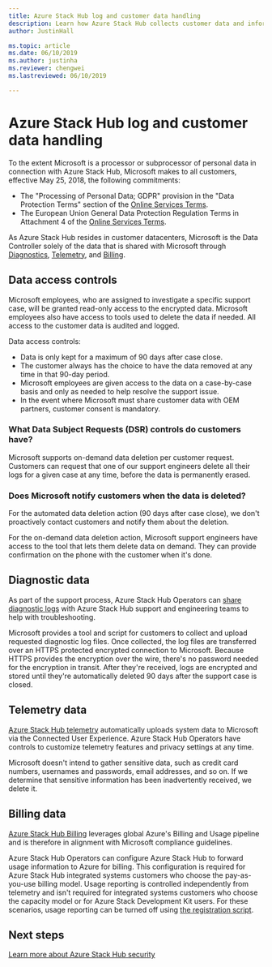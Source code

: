 ```yaml
---
title: Azure Stack Hub log and customer data handling 
description: Learn how Azure Stack Hub collects customer data and information. 
author: JustinHall

ms.topic: article
ms.date: 06/10/2019
ms.author: justinha
ms.reviewer: chengwei
ms.lastreviewed: 06/10/2019

---
```

# Azure Stack Hub log and customer data handling 

To the extent Microsoft is a processor or subprocessor of personal data in connection with Azure Stack Hub, Microsoft makes to all customers, effective May 25, 2018, the following commitments:

- The "Processing of Personal Data; GDPR" provision in the "Data Protection Terms" section of the [Online Services Terms](http://www.microsoftvolumelicensing.com/DocumentSearch.aspx?Mode=3&DocumentTypeId=31).
- The European Union General Data Protection Regulation Terms in Attachment 4 of the [Online Services Terms](http://www.microsoftvolumelicensing.com/DocumentSearch.aspx?Mode=3&DocumentTypeId=31).

As Azure Stack Hub resides in customer datacenters, Microsoft is the Data Controller solely of the data that is shared with Microsoft through [Diagnostics](azure-stack-configure-on-demand-diagnostic-log-collection-tzl.md), [Telemetry](azure-stack-telemetry.md), and [Billing](azure-stack-usage-reporting.md).  

## Data access controls 
Microsoft employees, who are assigned to investigate a specific support case, will be granted read-only access to the encrypted data. Microsoft employees also have access to tools used to delete the data if needed. All access to the customer data is audited and logged.  

Data access controls:
- Data is only kept for a maximum of 90 days after case close.
- The customer always has the choice to have the data removed at any time in that 90-day period.
- Microsoft employees are given access to the data on a case-by-case basis and only as needed to help resolve the support issue.
- In the event where Microsoft must share customer data with OEM partners, customer consent is mandatory.  

### What Data Subject Requests (DSR) controls do customers have?
Microsoft supports on-demand data deletion per customer request. Customers can request that one of our support engineers delete all their logs for a given case at any time, before the data is permanently erased.  

### Does Microsoft notify customers when the data is deleted?
For the automated data deletion action (90 days after case close), we don't proactively contact customers and notify them about the deletion.

For the on-demand data deletion action, Microsoft support engineers have access to the tool that lets them delete data on demand. They can provide confirmation on the phone with the customer when it's done.

## Diagnostic data
As part of the support process, Azure Stack Hub Operators can [share diagnostic logs](azure-stack-configure-on-demand-diagnostic-log-collection-tzl.md) with Azure Stack Hub support and engineering teams to help with troubleshooting.

Microsoft provides a tool and script for customers to collect and upload requested diagnostic log files. Once collected, the log files are transferred over an HTTPS protected encrypted connection to Microsoft. Because HTTPS provides the encryption over the wire, there's no password needed for the encryption in transit. After they're received, logs are encrypted and stored until they're automatically deleted 90 days after the support case is closed.

## Telemetry data
[Azure Stack Hub telemetry](azure-stack-telemetry.md) automatically uploads system data to Microsoft via the Connected User Experience. Azure Stack Hub Operators have controls to customize telemetry features and privacy settings at any time.

Microsoft doesn't intend to gather sensitive data, such as credit card numbers, usernames and passwords, email addresses, and so on. If we determine that sensitive information has been inadvertently received, we delete it.

## Billing data
[Azure Stack Hub Billing](azure-stack-usage-reporting.md) leverages global Azure's Billing and Usage pipeline and is therefore in alignment with Microsoft compliance guidelines.

Azure Stack Hub Operators can configure Azure Stack Hub to forward usage information to Azure for billing. This configuration is required for Azure Stack Hub integrated systems customers who choose the pay-as-you-use billing model. Usage reporting is controlled independently from telemetry and isn't required for integrated systems customers who choose the capacity model or for Azure Stack Development Kit users. For these scenarios, usage reporting can be turned off using [the registration script](azure-stack-usage-reporting.md).


## Next steps 
[Learn more about Azure Stack Hub security](azure-stack-security-foundations.md) 
